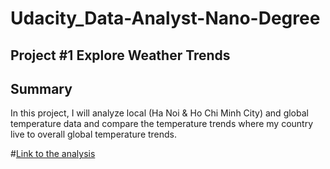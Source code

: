 # Udacity_Data-Analyst-Nano-Degree 
## Project #1 Explore Weather Trends
## Summary
In this project, I will analyze local (Ha Noi & Ho Chi Minh City) and global temperature data and compare the temperature trends where my country live to overall global temperature trends.

#[Link to the analysis](https://github.com/KeonPham/Udacity_NanoDegree_DataAnalyst_Project_01/blob/e26900e6938bd44a2829e453f16a82cc79a972c3/Khoa%20Pham_Project%201_DAND.ipynb)
